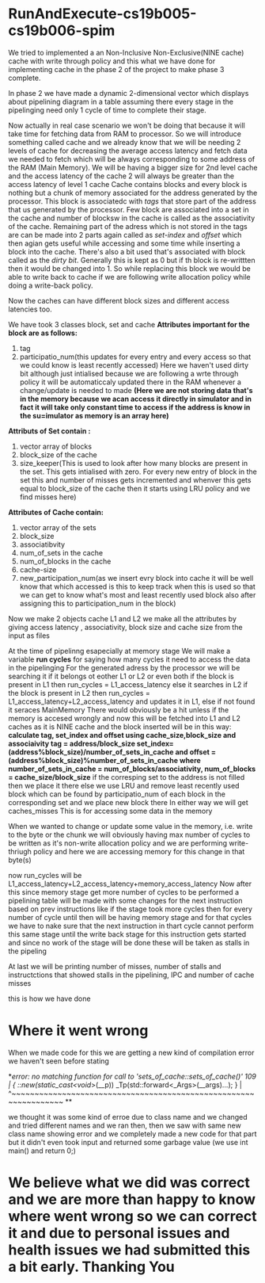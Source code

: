 # RunAndExecute-cs19b005-cs19b006-spim

We tried to implemented a an Non-Inclusive Non-Exclusive(NINE cache) cache with write through policy and this what we have done for implementing cache in the phase 2 of the project to make phase 3 complete.


In phase 2 we have made a dynamic 2-dimensional vector which displays about pipelining diagram in a table assuming there every stage in the pipelinging need only 1 cycle of time to complete their stage.


Now actually in real case scenario we won't be doing that because it will take time for fetching data from RAM to processor. So we will introduce something called cache and we already know that we will be needing 2 levels of cache for decreasing the average access latency and fetch data we needed to fetch which will be always corresponding to some address of the RAM (Main Memory).
We will be having a bigger size for 2nd level cache and the access latency of the cache 2 will always be greater than the access latency of level 1 cache
Cache contains blocks and every block is nothing but a chunk of memory associated for the address generated by the processor. This block is associatedc with *tags* that store part of the address that us generated by the processor. Few block are associated into a set in the cache and number of blocksw in the cache is called as the associativity of the cache. Remaining part of the adress which is not stored in the tags are can be made into 2 parts again called as *set-index* and *offset* which then agian gets useful while accessing and some time while inserting a block into the cache. There's also a bit used that's associated with block called as the *dirty bit*. Generally this is kept as 0 but if th block is re-writtten then it would be changed into 1. So while replacing this block we would be able to write back to cache if we are following write allocation policy while doing a write-back policy.


Now the caches can have different block sizes and different access latencies too.

We have took 3 classes block, set and cache
**Attributes important for the block are as follows:**
1. tag
2. participatio_num(this updates for every entry and every access so that we could know is least recently accessed)
Here we haven't used dirty bit although just intialised because we are following a wrte through policy it will be automaticcaly updated there in the RAM whenever a change/update is needed to made
**(Here we are not storing data that's in the memory because we acan access it directly in simulator and in fact it will take only constant time to access if the address is know in the su=imulator as memory is an array here)**

**Attributs of Set contain :**
1. vector array of blocks 
2. block_size of the cache
3. size_keeper(This is used to look after how many blocks are present in the set. This gets intialised with zero. For every new entry of block in the set this and number of misses gets incremented and whenver this gets equal to block_size of the cache then it starts using LRU policy and we find misses here)

**Attributes of Cache contain:**
1. vector array of the sets
2. block_size
3. associatibvity
4. num_of_sets in the cache
5. num_of_blocks in the cache
6. cache-size
7. new_participation_num(as we insert evry block into cache it will be well know that which accessed is  this to keep track when this is used so that we can get to know what's most and least recently used block also after assigning this to participation_num in the block)

Now we make 2 objects cache L1 and L2 we make all the attributes by giving access latency , associativity, block size and cache size from the input as files

At the time of pipelinng esapecially at memory stage
We will make a variable **run cycles** for saying how many cycles it need to access the data in the pipelinging 
For the generated adress by the processor we will be searching it if it belongs ot eother L1 or L2 or even both 
if the block is present in L1 then run_cycles = L1_access_latency else it searches in L2
if the block is present in L2 then run_cycles = L1_access_latency+L2_access_latency and updates it in L1, else if not found it seraces MainMemory
There would obviously be a hit unless if the memory is accesed wrongly and now this will be fetched into L1 and L2 caches as it is NINE cache and the block inserted will be in this way:
    **calculate tag, set_index and offset using cache_size,block_size and associaivity
              tag = address/block_size
              set_index=(address%block_size)/number_of_sets_in_cache
        and   offset = (address%block_size)%number_of_sets_in_cache
       where  number_of_sets_in_cache = num_of_blocks/associativity, num_of_blocks = cache_size/block_size**
    if the corresping set to the address is not filled then we place it there else we use LRU and remove least recently used block which can be found       by participatio_num of each block in the corresponding set and we place new block there 
    In either way we will get caches_misses
This is for accessing some data in the memory

When we wanted to change or update some value in the memory, i.e. write to the byte or the chunk we will obviously having max number of cycles to be written as it's non-write allocation policy and we are performing write-thriugh policy and here we are accessing memory for this change in that byte(s)
 
now run_cycles will be L1_access_latency+L2_access_latency+memory_access_latency
Now after this since memory stage get more number of cycles to be performed a pipelining table will be made with some changes for the next instruction based on prev instructions like if the stage took more cycles then for every number of cycle until then will be having memory stage and for that cycles we have to nake sure that the next instruction in thart cycle cannot perform this same stage until the write back stage for this instruction gets started and since no work of the stage will be done these will be taken as stalls in the pipeling 

At last we will be printing number of misses, number of stalls and instructctions that showed stalls in the pipelining, IPC and number of cache misses

this is how we have done

# Where it went wrong
When we made code for this we are getting a new kind of compilation error we haven't seen before stating 

**error: no matching function for call to 'sets_of_cache::sets_of_cache()'
  109 |     { ::new(static_cast<void*>(__p)) _Tp(std::forward<_Args>(__args)...); }
      |       ^~~~~~~~~~~~~~~~~~~~~~~~~~~~~~~~~~~~~~~~~~~~~~~~~~~~~~~~~~~~~~~~~~    **
      
we thought it was some kind of erroe due to class name and we changed and tried different names and we ran then, then we saw with same new class name showing error and we completely made a new code for that part but it didn't even took input and returned some garbage value (we use int main() and return 0;) 

# We believe what we did was correct and we are more than happy to know where went wrong so we can correct it and due to personal issues and health issues we had submitted this a bit early. Thanking You 
